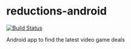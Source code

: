 # reductions-android
[![Build Status](https://travis-ci.org/torresmi/reductions-android.svg?branch=master)](https://travis-ci.org/torresmi/reductions-android)

Android app to find the latest video game deals
